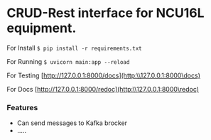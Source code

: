 # CRUD-Rest interface for NCU16L equipment.
For Install
`$ pip install -r requirements.txt`

For Running
`$ uvicorn main:app --reload`

For Testing
[http://127.0.0.1:8000/docs](http:\\127.0.0.1:8000\docs)

For Docs
[http://127.0.0.1:8000/redoc](http:\\127.0.0.1:8000\redoc)

### Features
- Can send messages to Kafka brocker
- .....
